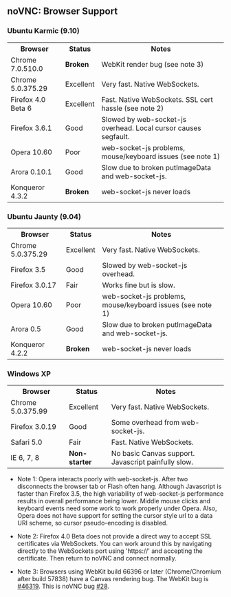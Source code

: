 ## noVNC: Browser Support

### Ubuntu Karmic (9.10)

<table>
    <tr>
        <th>Browser</th>
        <th>Status</th>
        <th>Notes</th>
    </tr> <tr>
        <td>Chrome 7.0.510.0</td>
        <td><strong>Broken</strong></td>
        <td>WebKit render bug (see note 3)</td>
    </tr> <tr>
        <td>Chrome 5.0.375.29</td>
        <td>Excellent</td>
        <td>Very fast. Native WebSockets.</td>
    </tr> <tr>
        <td>Firefox 4.0 Beta 6</td>
        <td>Excellent</td>
        <td>Fast. Native WebSockets. SSL cert hassle (see note 2)</td>
    </tr> <tr>
        <td>Firefox 3.6.1</td>
        <td>Good</td>
        <td>Slowed by web-socket-js overhead. Local cursor causes segfault.</td>
    </tr> <tr>
        <td>Opera 10.60</td>
        <td>Poor</td>
        <td>web-socket-js problems, mouse/keyboard issues (see note 1)</td>
    </tr> <tr>
        <td>Arora 0.10.1</td>
        <td>Good</td>
        <td>Slow due to broken putImageData and web-socket-js.</td>
    </tr> <tr>
        <td>Konqueror 4.3.2</td>
        <td><strong>Broken</strong></td>
        <td>web-socket-js never loads</td>
    </tr>
</table>


### Ubuntu Jaunty (9.04)

<table>
    <tr>
        <th>Browser</th>
        <th>Status</th>
        <th>Notes</th>
    </tr> <tr>
        <td>Chrome 5.0.375.29</td>
        <td>Excellent</td>
        <td>Very fast. Native WebSockets.</td>
    </tr> <tr>
        <td>Firefox 3.5</td>
        <td>Good</td>
        <td>Slowed by web-socket-js overhead.</td>
    </tr> <tr>
        <td>Firefox 3.0.17</td>
        <td>Fair</td>
        <td>Works fine but is slow.</td>
    </tr> <tr>
        <td>Opera 10.60</td>
        <td>Poor</td>
        <td>web-socket-js problems, mouse/keyboard issues (see note 1)</td>
    </tr> <tr>
        <td>Arora 0.5</td>
        <td>Good</td>
        <td>Slow due to broken putImageData and web-socket-js.</td>
    </tr> <tr>
        <td>Konqueror 4.2.2</td>
        <td><strong>Broken</strong></td>
        <td>web-socket-js never loads</td>
    </tr>
</table>


### Windows XP

<table>
    <tr>
        <th>Browser</th>
        <th>Status</th>
        <th>Notes</th>
    </tr> <tr>
        <td>Chrome 5.0.375.99</td>
        <td>Excellent</td>
        <td>Very fast. Native WebSockets.</td>
    </tr> <tr>
        <td>Firefox 3.0.19</td>
        <td>Good</td>
        <td>Some overhead from web-socket-js.</td>
    </tr> <tr>
        <td>Safari 5.0</td>
        <td>Fair</td>
        <td>Fast. Native WebSockets.</td>
    </tr> <tr>
        <td>IE 6, 7, 8</td>
        <td><strong>Non-starter</strong></td>
        <td>No basic Canvas support. Javascript painfully slow.</td>
    </tr>
</table>


* Note 1: Opera interacts poorly with web-socket-js. After two
  disconnects the browser tab or Flash often hang. Although Javascript
  is faster than Firefox 3.5, the high variability of web-socket-js
  performance results in overall performance being lower. Middle mouse
  clicks and keyboard events need some work to work properly under
  Opera. Also, Opera does not have support for setting the cursor
  style url to a data URI scheme, so cursor pseudo-encoding is
  disabled.

* Note 2: Firefox 4.0 Beta does not provide a direct way to accept
  SSL certificates via WebSockets. You can work around this by
  navigating directly to the WebSockets port using 'https://' and
  accepting the certificate. Then return to noVNC and connect
  normally.

* Note 3: Browsers using WebKit build 66396 or later
  (Chrome/Chromium after build 57838) have a Canvas rendering bug. The
  WebKit bug is <a
  href="https://bugs.webkit.org/show_bug.cgi?id=46319">#46319</a>.
  This is noVNC bug <a
  href="http://github.com/kanaka/novnc/issues/#issue/28">#28</a>.


